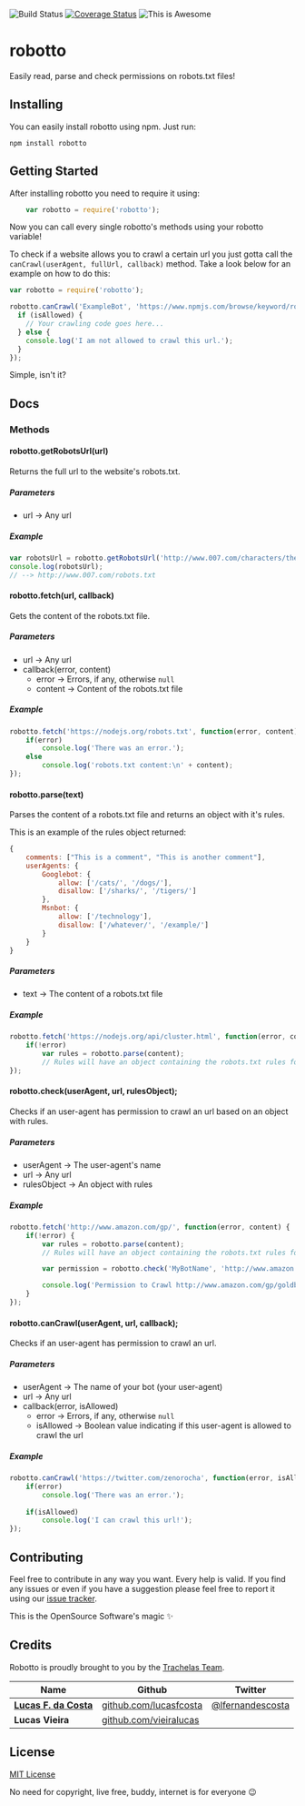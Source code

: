 ![Build Status](https://travis-ci.org/trachelas/robotto.svg) [![Coverage Status](https://coveralls.io/repos/trachelas/robotto/badge.svg?branch=master&service=github)](https://coveralls.io/github/trachelas/robotto?branch=master) ![This is Awesome](https://img.shields.io/badge/awesomeness-100%25-ff69b4.svg)

# robotto
Easily read, parse and check permissions on robots.txt files!

## Installing

You can easily install robotto using npm. Just run:

```
npm install robotto
```


## Getting Started

After installing robotto you need to require it using:

```js
    var robotto = require('robotto');
```

Now you can call every single robotto's methods using your robotto variable!

To check if a website allows you to crawl a certain url you just gotta call the `canCrawl(userAgent, fullUrl, callback)` method. Take a look below for an example on how to do this:

```js
var robotto = require('robotto');

robotto.canCrawl('ExampleBot', 'https://www.npmjs.com/browse/keyword/robotto', function(isAllowed) {
  if (isAllowed) {
    // Your crawling code goes here...
  } else {
    console.log('I am not allowed to crawl this url.');
  }
});
```

Simple, isn't it?


## Docs

### Methods

#### robotto.getRobotsUrl(url)
Returns the full url to the website's robots.txt.

##### Parameters
* url -> Any url

##### Example

```js
var robotsUrl = robotto.getRobotsUrl('http://www.007.com/characters/the-bonds/');
console.log(robotsUrl);
// --> http://www.007.com/robots.txt
```


#### robotto.fetch(url, callback)
Gets the content of the robots.txt file.

##### Parameters
* url -> Any url
* callback(error, content)
    - error -> Errors, if any, otherwise `null`
    - content -> Content of the robots.txt file

##### Example

```js
robotto.fetch('https://nodejs.org/robots.txt', function(error, content) {
    if(error)
        console.log('There was an error.');
    else
        console.log('robots.txt content:\n' + content);
});
```


#### robotto.parse(text)
Parses the content of a robots.txt file and returns an object with it's rules.

This is an example of the rules object returned:

```js
{
    comments: ["This is a comment", "This is another comment"],
    userAgents: {
        Googlebot: {
            allow: ['/cats/', '/dogs/'],
            disallow: ['/sharks/', '/tigers/']
        },
        Msnbot: {
            allow: ['/technology'],
            disallow: ['/whatever/', '/example/']
        }
    }
}
```

##### Parameters
* text -> The content of a robots.txt file

##### Example

```js
robotto.fetch('https://nodejs.org/api/cluster.html', function(error, content) {
    if(!error)
        var rules = robotto.parse(content);
        // Rules will have an object containing the robots.txt rules for nodejs.org
});
```


#### robotto.check(userAgent, url, rulesObject);
Checks if an user-agent has permission to crawl an url based on an object with rules.

##### Parameters
* userAgent -> The user-agent's name
* url -> Any url
* rulesObject -> An object with rules

##### Example

```js
robotto.fetch('http://www.amazon.com/gp/', function(error, content) {
    if(!error) {
        var rules = robotto.parse(content);
        // Rules will have an object containing the robots.txt rules for amazon.com

        var permission = robotto.check('MyBotName', 'http://www.amazon.com/gp/goldbox/', rules);

        console.log('Permission to Crawl http://www.amazon.com/gp/goldbox/: ' + permission);
    }
});
```

#### robotto.canCrawl(userAgent, url, callback);
Checks if an user-agent has permission to crawl an url.

##### Parameters
* userAgent -> The name of your bot (your user-agent)
* url -> Any url
* callback(error, isAllowed)
    - error -> Errors, if any, otherwise `null`
    - isAllowed -> Boolean value indicating if this user-agent is allowed to crawl the url

##### Example

```js
robotto.canCrawl('https://twitter.com/zenorocha', function(error, isAllowed) {
    if(error)
        console.log('There was an error.');
    
    if(isAllowed)
        console.log('I can crawl this url!');
});
```


## Contributing

Feel free to contribute in any way you want. Every help is valid.
If you find any issues or even if you have a suggestion please feel free to report it using our [issue tracker](https://github.com/trachelas/robotto/issues).

This is the OpenSource Software's magic :sparkles:


## Credits

Robotto is proudly brought to you by the [Trachelas Team](https://github.com/trachelas).

| Name               | Github        | Twitter       |
| ------------------ | ------------- | ------------- |
| [**Lucas F. da Costa**](http://lucasfcosta.com) | [github.com/lucasfcosta](https://github.com/lucasfcosta) | [@lfernandescosta](https://twitter.com/lfernandescosta) |
| **Lucas Vieira** | [github.com/vieiralucas](https://github.com/vieiralucas) | |


## License

[MIT License](https://en.wikipedia.org/wiki/MIT_License)

No need for copyright, live free, buddy, internet is for everyone :wink:
